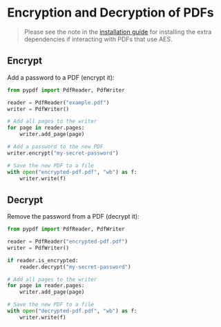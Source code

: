 # Encryption and Decryption of PDFs

> Please see the note in the [installation guide](installation.md)
> for installing the extra dependencies if interacting with PDFs that use AES.

## Encrypt

Add a password to a PDF (encrypt it):

```python
from pypdf import PdfReader, PdfWriter

reader = PdfReader("example.pdf")
writer = PdfWriter()

# Add all pages to the writer
for page in reader.pages:
    writer.add_page(page)

# Add a password to the new PDF
writer.encrypt("my-secret-password")

# Save the new PDF to a file
with open("encrypted-pdf.pdf", "wb") as f:
    writer.write(f)
```

## Decrypt

Remove the password from a PDF (decrypt it):

```python
from pypdf import PdfReader, PdfWriter

reader = PdfReader("encrypted-pdf.pdf")
writer = PdfWriter()

if reader.is_encrypted:
    reader.decrypt("my-secret-password")

# Add all pages to the writer
for page in reader.pages:
    writer.add_page(page)

# Save the new PDF to a file
with open("decrypted-pdf.pdf", "wb") as f:
    writer.write(f)
```
